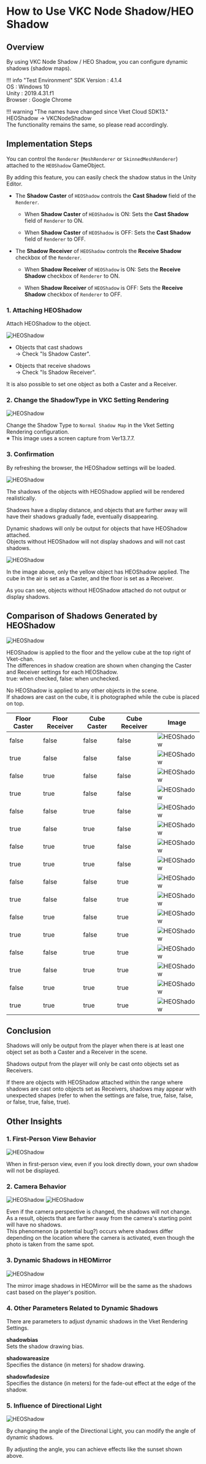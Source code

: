 # How to Use VKC Node Shadow/HEO Shadow

## Overview

By using VKC Node Shadow / HEO Shadow, you can configure dynamic shadows (shadow maps).


!!! info "Test Environment"
    SDK Version : 4.1.4<br>
    OS : Windows 10<br>
    Unity : 2019.4.31.f1<br>
    Browser : Google Chrome

!!! warning "The names have changed since Vket Cloud SDK13."
    HEOShadow → VKCNodeShadow<br>
    The functionality remains the same, so please read accordingly.

## Implementation Steps

You can control the `Renderer` (`MeshRenderer` or `SkinnedMeshRenderer`) attached to the `HEOShadow` GameObject.

By adding this feature, you can easily check the shadow status in the Unity Editor.

- The **Shadow Caster** of `HEOShadow` controls the **Cast Shadow** field of the `Renderer`.

    - When **Shadow Caster** of `HEOShadow` is ON: Sets the **Cast Shadow** field of `Renderer` to ON.
    
    - When **Shadow Caster** of `HEOShadow` is OFF: Sets the **Cast Shadow** field of `Renderer` to OFF.
    
- The **Shadow Receiver** of `HEOShadow` controls the **Receive Shadow** checkbox of the `Renderer`.

    - When **Shadow Receiver** of `HEOShadow` is ON: Sets the **Receive Shadow** checkbox of `Renderer` to ON.
    
    - When **Shadow Receiver** of `HEOShadow` is OFF: Sets the **Receive Shadow** checkbox of `Renderer` to OFF.

### 1. Attaching HEOShadow

Attach HEOShadow to the object.

![HEOShadow](img/HEOShadow_01.jpg)

- Objects that cast shadows  
  → Check "Is Shadow Caster".

- Objects that receive shadows  
  → Check "Is Shadow Receiver".

It is also possible to set one object as both a Caster and a Receiver.

### 2. Change the ShadowType in VKC Setting Rendering

![HEOShadow](img/HEOShadow_02.jpg)

Change the Shadow Type to `Normal Shadow Map` in the Vket Setting Rendering configuration.  
※ This image uses a screen capture from Ver13.7.7.

### 3. Confirmation
By refreshing the browser, the HEOShadow settings will be loaded.

![HEOShadow](img/HEOShadow_03.jpg)

The shadows of the objects with HEOShadow applied will be rendered realistically.

Shadows have a display distance, and objects that are further away will have their shadows gradually fade, eventually disappearing.

Dynamic shadows will only be output for objects that have HEOShadow attached.  
Objects without HEOShadow will not display shadows and will not cast shadows.

![HEOShadow](img/HEOShadow_04.jpg)

In the image above, only the yellow object has HEOShadow applied. The cube in the air is set as a Caster, and the floor is set as a Receiver.

As you can see, objects without HEOShadow attached do not output or display shadows.

## Comparison of Shadows Generated by HEOShadow

![HEOShadow](img/HEOShadow_05.jpg)

HEOShadow is applied to the floor and the yellow cube at the top right of Vket-chan.  
The differences in shadow creation are shown when changing the Caster and Receiver settings for each HEOShadow.  
true: when checked, false: when unchecked.

No HEOShadow is applied to any other objects in the scene.  
If shadows are cast on the cube, it is photographed while the cube is placed on top.

| Floor Caster | Floor Receiver | Cube Caster | Cube Receiver | Image |
| ---- | ---- | ---- | ---- | ---- |
| false | false | false | false | ![HEOShadow](img/HEOShadow_06.jpg) |
| true | false | false | false | ![HEOShadow](img/HEOShadow_07.jpg) |
| false | true | false | false | ![HEOShadow](img/HEOShadow_08.jpg) |
| true | true | false | false | ![HEOShadow](img/HEOShadow_09.jpg) |
| false | false | true | false | ![HEOShadow](img/HEOShadow_10.jpg) |
| true | false | true | false | ![HEOShadow](img/HEOShadow_11.jpg) |
| false | true | true | false | ![HEOShadow](img/HEOShadow_12.jpg) |
| true | true | true | false | ![HEOShadow](img/HEOShadow_13.jpg) |
| false | false | false | true | ![HEOShadow](img/HEOShadow_14.jpg) |
| true | false | false | true | ![HEOShadow](img/HEOShadow_15.jpg) |
| false | true | false | true | ![HEOShadow](img/HEOShadow_16.jpg) |
| true | true | false | true | ![HEOShadow](img/HEOShadow_17.jpg) |
| false | false | true | true | ![HEOShadow](img/HEOShadow_18.jpg) |
| true | false | true | true | ![HEOShadow](img/HEOShadow_19.jpg) |
| false | true | true | true | ![HEOShadow](img/HEOShadow_20.jpg) |
| true | true | true | true | ![HEOShadow](img/HEOShadow_21.jpg) |

## Conclusion

Shadows will only be output from the player when there is at least one object set as both a Caster and a Receiver in the scene.

Shadows output from the player will only be cast onto objects set as Receivers.

If there are objects with HEOShadow attached within the range where shadows are cast onto objects set as Receivers, shadows may appear with unexpected shapes (refer to when the settings are false, true, false, false, or false, true, false, true).

## Other Insights

### 1. First-Person View Behavior

![HEOShadow](img/HEOShadow_22.jpg)

When in first-person view, even if you look directly down, your own shadow will not be displayed.

### 2. Camera Behavior

![HEOShadow](img/HEOShadow_23.jpg)
![HEOShadow](img/HEOShadow_24.jpg)

Even if the camera perspective is changed, the shadows will not change.  
As a result, objects that are farther away from the camera's starting point will have no shadows.  
This phenomenon (a potential bug?) occurs where shadows differ depending on the location where the camera is activated, even though the photo is taken from the same spot.

### 3. Dynamic Shadows in HEOMirror

![HEOShadow](img/HEOShadow_25.jpg)

The mirror image shadows in HEOMirror will be the same as the shadows cast based on the player's position.
### 4. Other Parameters Related to Dynamic Shadows

There are parameters to adjust dynamic shadows in the Vket Rendering Settings.

**shadowbias**  
Sets the shadow drawing bias.

**shadowareasize**  
Specifies the distance (in meters) for shadow drawing.

**shadowfadesize**  
Specifies the distance (in meters) for the fade-out effect at the edge of the shadow.

### 5. Influence of Directional Light

![HEOShadow](img/HEOShadow_26.jpg)

By changing the angle of the Directional Light, you can modify the angle of dynamic shadows.

By adjusting the angle, you can achieve effects like the sunset shown above.
